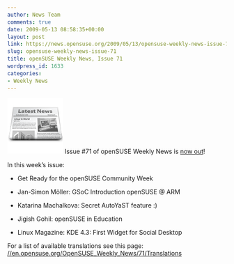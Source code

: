 ```yaml
---
author: News Team
comments: true
date: 2009-05-13 08:58:35+00:00
layout: post
link: https://news.opensuse.org/2009/05/13/opensuse-weekly-news-issue-71/
slug: opensuse-weekly-news-issue-71
title: openSUSE Weekly News, Issue 71
wordpress_id: 1633
categories:
- Weekly News
---
```


![news](/wp-content/uploads/2007/11/knewsticker.png) Issue #71 of openSUSE Weekly News is [now out](//en.opensuse.org/OpenSUSE_Weekly_News/71)!  
  

In this week’s issue:
 

  *   Get Ready for the openSUSE Community Week 

  *   Jan-Simon Möller: GSoC Introduction openSUSE @ ARM

  *   Katarina Machalkova: Secret AutoYaST feature :) 

  *   Jigish Gohil: openSUSE in Education 

  *   Linux Magazine: KDE 4.3: First Widget for Social Desktop 




For a list of available translations see this page:
[//en.opensuse.org/OpenSUSE_Weekly_News/71/Translations](//en.opensuse.org/OpenSUSE_Weekly_News/71/Translations)
